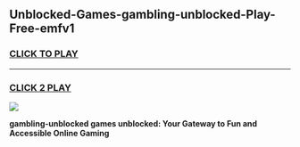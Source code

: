 
## Unblocked-Games-gambling-unblocked-Play-Free-emfv1
<h3>
<a href="https://premium76.site?title=gambling-unblocked&ref=23A">CLICK TO PLAY</a></h3>
<hr>

<h3>
<a href="https://premium76.site?title=gambling-unblocked&ref=23A">CLICK 2 PLAY</a>
  
</h3>

<a href="https://premium76.site?title=gambling-unblocked&ref=23A"><img src="https://clearcache.store/games.png"></a>


**gambling-unblocked games unblocked: Your Gateway to Fun and Accessible Online Gaming**
